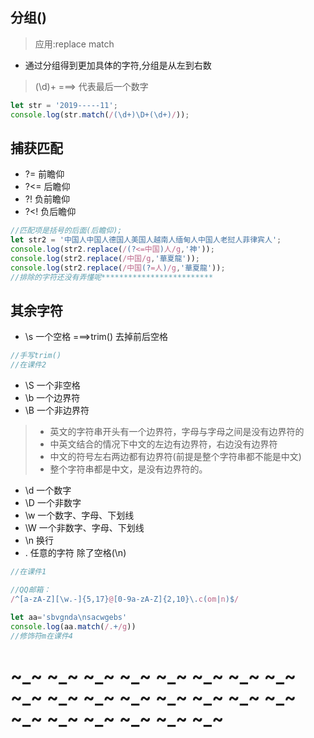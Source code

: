 ## 分组()
> 应用:replace   match
- 通过分组得到更加具体的字符,分组是从左到右数
> (\d)+ ===> 代表最后一个数字
```js
let str = '2019-----11';
console.log(str.match(/(\d+)\D+(\d+)/));
```
## 捕获匹配
- ?=      前瞻仰
- ?<=     后瞻仰
- ?!      负前瞻仰
- ?<!     负后瞻仰
```js
//匹配项是括号的后面(后瞻仰);
let str2 = '中国人中国人德国人美国人越南人缅甸人中国人老挝人菲律宾人';
console.log(str2.replace(/(?<=中国)人/g,'神'));
console.log(str2.replace(/中国/g,'華夏龍'));
console.log(str2.replace(/中国(?=人)/g,'華夏龍'));
//排除的字符还没有弄懂呢*************************
```
## 其余字符
- \s 一个空格   ===>trim() 去掉前后空格
```js
//手写trim()
//在课件2
```
- \S 一个非空格
- \b 一个边界符
- \B 一个非边界符
>- 英文的字符串开头有一个边界符，字母与字母之间是没有边界符的
>- 中英文结合的情况下中文的左边有边界符，右边没有边界符
>- 中文的符号左右两边都有边界符(前提是整个字符串都不能是中文)
>- 整个字符串都是中文，是没有边界符的。
- \d 一个数字
- \D 一个非数字
- \w 一个数字、字母、下划线
- \W 一个非数字、字母、下划线
- \n  换行 
- . 任意的字符 除了空格(\n)
```js
//在课件1
```
```js
//QQ邮箱：
/^[a-zA-Z][\w.-]{5,17}@[0-9a-zA-Z]{2,10}\.c(om|n)$/
```
```js
let aa='sbvgnda\nsacwgebs'
console.log(aa.match(/.+/g))
//修饰符m在课件4
```
# ~_~ ~_~ ~_~ ~_~ ~_~ ~_~ ~_~ ~_~ ~_~ ~_~ ~_~ ~_~ ~_~ ~_~ ~_~ ~_~ ~_~ ~_~ ~_~ ~_~ ~_~  ~_~